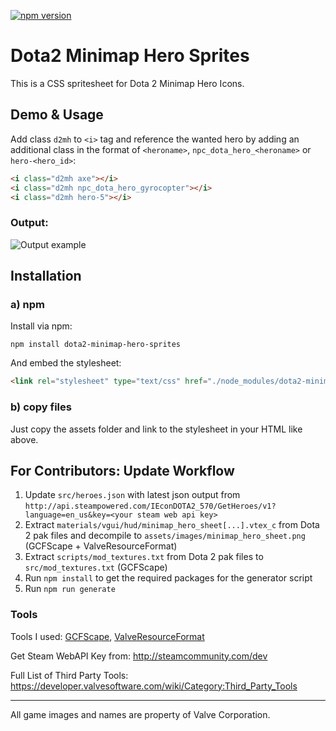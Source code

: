 [![npm version](https://badge.fury.io/js/dota2-minimap-hero-sprites.svg)](https://badge.fury.io/js/dota2-minimap-hero-sprites)

# Dota2 Minimap Hero Sprites

This is a CSS spritesheet for Dota 2 Minimap Hero Icons.

## Demo & Usage

Add class `d2mh` to `<i>` tag and reference the wanted hero by adding an additional class in the format of `<heroname>`, `npc_dota_hero_<heroname>` or `hero-<hero_id>`:

``` html
<i class="d2mh axe"></i>
<i class="d2mh npc_dota_hero_gyrocopter"></i>
<i class="d2mh hero-5"></i>
```

### Output:

![Output example](example.png)

## Installation

### a) npm

Install via npm:

```
npm install dota2-minimap-hero-sprites
```

And embed the stylesheet:
``` html
<link rel="stylesheet" type="text/css" href="./node_modules/dota2-minimap-hero-sprites/assets/stylesheets/dota2minimapheroes.css">
```

### b) copy files

Just copy the assets folder and link to the stylesheet in your HTML like above.

## For Contributors: Update Workflow

1. Update `src/heroes.json` with latest json output from `http://api.steampowered.com/IEconDOTA2_570/GetHeroes/v1?language=en_us&key=<your steam web api key>`
2. Extract `materials/vgui/hud/minimap_hero_sheet[...].vtex_c` from Dota 2 pak files and decompile to `assets/images/minimap_hero_sheet.png` (GCFScape + ValveResourceFormat)
3. Extract `scripts/mod_textures.txt` from Dota 2 pak files to `src/mod_textures.txt` (GCFScape)
4. Run `npm install` to get the required packages for the generator script
5. Run `npm run generate`

### Tools

Tools I used: [GCFScape](http://nemesis.thewavelength.net/index.php?p=26), [ValveResourceFormat](https://github.com/SteamDatabase/ValveResourceFormat)

Get Steam WebAPI Key from: http://steamcommunity.com/dev

Full List of Third Party Tools: https://developer.valvesoftware.com/wiki/Category:Third_Party_Tools

----------------

All game images and names are property of Valve Corporation.
